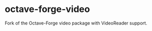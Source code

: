 octave-forge-video
==================

Fork of the Octave-Forge video package with VideoReader support.

